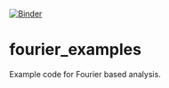 [![Binder](https://mybinder.org/badge_logo.svg)](https://mybinder.org/v2/gh/micha2718l/fourier_examples.git/master)

# fourier_examples
Example code for Fourier based analysis.
